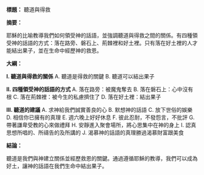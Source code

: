 **標題：** 聽道與得救

**摘要：**

耶穌的比喻教導我們如何領受神的話語，並強調聽道與得救之間的關係。有四種領受神的話語的方式：落在路旁、磐石上、荊棘裡和好土裡。只有落在好土裡的人才能結出果子，並在生命中經歷神的救恩。

**大綱：**

**I. 聽道與得救的關係**
    A. 聽道是得救的關鍵
    B. 聽道可以結出果子

**II. 四種領受神的話語的方式**
    A. 落在路旁：被魔鬼奪去
    B. 落在磐石上：心中沒有根
    C. 落在荊棘裡：被今生的私慮擠住了
    D. 落在好土裡：結出果子

**III. 聽道的建議**
    A. 求神給我們誠實善良的心
    B. 默想神的話語
    C. 放下世俗的娛樂
    D. 相信你已擁有的真理
    E. 週六晚上好好休息
    F. 彼此忍耐，不發怨言，不批評
    G. 帶著謙卑受教的心來做禮拜
    H. 安靜進入聚會場所，將心思集中在神的身上
    I. 認真思想所唱的、所禱告的及所講的
    J. 渴慕神的話語的真理勝過渴慕財富跟美食

**結論：**

聽道是我們與神建立關係並經歷救恩的關鍵。通過遵循耶穌的教導，我們可以成為好土，讓神的話語在我們生命中結出果子。